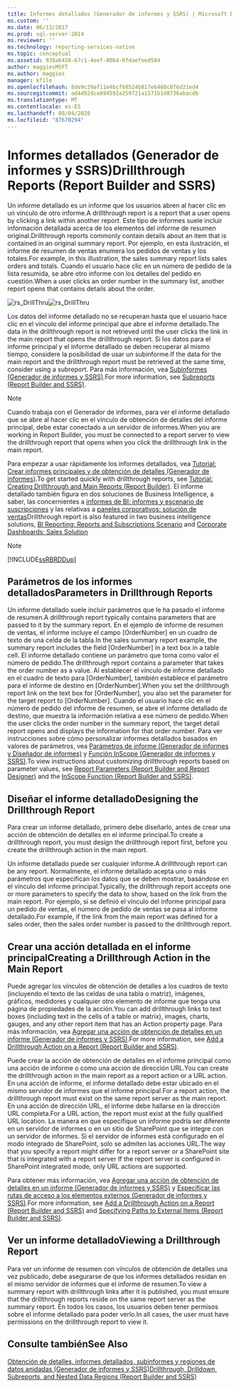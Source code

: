 ```yaml
---
title: Informes detallados (Generador de informes y SSRS) | Microsoft Docs
ms.custom: ''
ms.date: 06/13/2017
ms.prod: sql-server-2014
ms.reviewer: ''
ms.technology: reporting-services-native
ms.topic: conceptual
ms.assetid: 938a6450-67c1-4eef-80b4-8fdaefeed584
author: maggiesMSFT
ms.author: maggies
manager: kfile
ms.openlocfilehash: 8de9c39af11e4bcf68524b817e6460c0f6d21ed4
ms.sourcegitcommit: ad4d92dce894592a259721a1571b1d8736abacdb
ms.translationtype: MT
ms.contentlocale: es-ES
ms.lasthandoff: 08/04/2020
ms.locfileid: "87670294"
---
```

# <a name="drillthrough-reports-report-builder-and-ssrs"></a><span data-ttu-id="e7540-102">Informes detallados (Generador de informes y SSRS)</span><span class="sxs-lookup"><span data-stu-id="e7540-102">Drillthrough Reports (Report Builder and SSRS)</span></span>
  <span data-ttu-id="e7540-103">Un informe detallado es un informe que los usuarios abren al hacer clic en un vínculo de otro informe.</span><span class="sxs-lookup"><span data-stu-id="e7540-103">A drillthrough report is a report that a user opens by clicking a link within another report.</span></span> <span data-ttu-id="e7540-104">Este tipo de informes suele incluir información detallada acerca de los elementos del informe de resumen original.</span><span class="sxs-lookup"><span data-stu-id="e7540-104">Drillthrough reports commonly contain details about an item that is contained in an original summary report.</span></span> <span data-ttu-id="e7540-105">Por ejemplo, en esta ilustración, el informe de resumen de ventas enumera los pedidos de ventas y los totales.</span><span class="sxs-lookup"><span data-stu-id="e7540-105">For example, in this illustration, the sales summary report lists sales orders and totals.</span></span> <span data-ttu-id="e7540-106">Cuando el usuario hace clic en un número de pedido de la lista resumida, se abre otro informe con los detalles del pedido en cuestión.</span><span class="sxs-lookup"><span data-stu-id="e7540-106">When a user clicks an order number in the summary list, another report opens that contains details about the order.</span></span>  
  
 <span data-ttu-id="e7540-107">![rs_DrillThru](../media/rs-drillthru.gif "rs_DrillThru")</span><span class="sxs-lookup"><span data-stu-id="e7540-107">![rs_DrillThru](../media/rs-drillthru.gif "rs_DrillThru")</span></span>  
  
 <span data-ttu-id="e7540-108">Los datos del informe detallado no se recuperan hasta que el usuario hace clic en el vínculo del informe principal que abre el informe detallado.</span><span class="sxs-lookup"><span data-stu-id="e7540-108">The data in the drillthrough report is not retrieved until the user clicks the link in the main report that opens the drillthrough report.</span></span> <span data-ttu-id="e7540-109">Si los datos para el informe principal y el informe detallado se deben recuperar al mismo tiempo, considere la posibilidad de usar un subinforme.</span><span class="sxs-lookup"><span data-stu-id="e7540-109">If the data for the main report and the drillthrough report must be retrieved at the same time, consider using a subreport.</span></span> <span data-ttu-id="e7540-110">Para más información, vea [Subinformes &#40;Generador de informes y SSRS&#41;](subreports-report-builder-and-ssrs.md).</span><span class="sxs-lookup"><span data-stu-id="e7540-110">For more information, see [Subreports &#40;Report Builder and SSRS&#41;](subreports-report-builder-and-ssrs.md).</span></span>  
  
> [!NOTE]  
>  <span data-ttu-id="e7540-111">Cuando trabaja con el Generador de informes, para ver el informe detallado que se abre al hacer clic en el vínculo de obtención de detalles del informe principal, debe estar conectado a un servidor de informes.</span><span class="sxs-lookup"><span data-stu-id="e7540-111">When you are working in Report Builder, you must be connected to a report server to view the drillthrough report that opens when you click the drillthrough link in the main report.</span></span>  
  
 <span data-ttu-id="e7540-112">Para empezar a usar rápidamente los informes detallados, vea [Tutorial: Crear informes principales y de obtención de detalles &#40;Generador de informes&#41;](../tutorial-creating-drillthrough-and-main-reports-report-builder.md).</span><span class="sxs-lookup"><span data-stu-id="e7540-112">To get started quickly with drillthrough reports, see [Tutorial: Creating Drillthrough and Main Reports &#40;Report Builder&#41;](../tutorial-creating-drillthrough-and-main-reports-report-builder.md).</span></span> <span data-ttu-id="e7540-113">El informe detallado también figura en dos soluciones de Business Intelligence, a saber, las concernientes a [informes de BI: informes y escenario de suscripciones](https://technet.microsoft.com/bi/ff769487.aspx) y las relativas a [paneles corporativos: solución de ventas](https://technet.microsoft.com/bi/ff643005.aspx)</span><span class="sxs-lookup"><span data-stu-id="e7540-113">Drillthrough report is also featured in two business intelligence solutions, [BI Reporting: Reports and Subscriptions Scenario](https://technet.microsoft.com/bi/ff769487.aspx) and [Corporate Dashboards: Sales Solution](https://technet.microsoft.com/bi/ff643005.aspx)</span></span>  
  
> [!NOTE]  
>  [!INCLUDE[ssRBRDDup](../../includes/ssrbrddup-md.md)]  
  
## <a name="parameters-in-drillthrough-reports"></a><span data-ttu-id="e7540-114">Parámetros de los informes detallados</span><span class="sxs-lookup"><span data-stu-id="e7540-114">Parameters in Drillthrough Reports</span></span>  
 <span data-ttu-id="e7540-115">Un informe detallado suele incluir parámetros que le ha pasado el informe de resumen.</span><span class="sxs-lookup"><span data-stu-id="e7540-115">A drillthrough report typically contains parameters that are passed to it by the summary report.</span></span> <span data-ttu-id="e7540-116">En el ejemplo de informe de resumen de ventas, el informe incluye el campo [OrderNumber] en un cuadro de texto de una celda de la tabla.</span><span class="sxs-lookup"><span data-stu-id="e7540-116">In the sales summary report example, the summary report includes the field [OrderNumber] in a text box in a table cell.</span></span> <span data-ttu-id="e7540-117">El informe detallado contiene un parámetro que toma como valor el número de pedido.</span><span class="sxs-lookup"><span data-stu-id="e7540-117">The drillthrough report contains a parameter that takes the order number as a value.</span></span> <span data-ttu-id="e7540-118">Al establecer el vínculo de informe detallado en el cuadro de texto para [OrderNumber], también establece el parámetro para el informe de destino en [OrderNumber].</span><span class="sxs-lookup"><span data-stu-id="e7540-118">When you set the drillthrough report link on the text box for [OrderNumber], you also set the parameter for the target report to [OrderNumber].</span></span> <span data-ttu-id="e7540-119">Cuando el usuario hace clic en el número de pedido del informe de resumen, se abre el informe detallado de destino, que muestra la información relativa a ese número de pedido.</span><span class="sxs-lookup"><span data-stu-id="e7540-119">When the user clicks the order number in the summary report, the target detail report opens and displays the information for that order number.</span></span> <span data-ttu-id="e7540-120">Para ver instrucciones sobre cómo personalizar informes detallados basados en valores de parámetros, vea [Parámetros de informe &#40;Generador de informes y Diseñador de informes&#41;](report-parameters-report-builder-and-report-designer.md) y [Función InScope &#40;Generador de informes y SSRS&#41;](report-builder-functions-inscope-function.md).</span><span class="sxs-lookup"><span data-stu-id="e7540-120">To view instructions about customizing drillthrough reports based on parameter values, see [Report Parameters &#40;Report Builder and Report Designer&#41;](report-parameters-report-builder-and-report-designer.md) and the [InScope Function &#40;Report Builder and SSRS&#41;](report-builder-functions-inscope-function.md).</span></span>  
  
## <a name="designing-the-drillthrough-report"></a><span data-ttu-id="e7540-121">Diseñar el informe detallado</span><span class="sxs-lookup"><span data-stu-id="e7540-121">Designing the Drillthrough Report</span></span>  
 <span data-ttu-id="e7540-122">Para crear un informe detallado, primero debe diseñarlo, antes de crear una acción de obtención de detalles en el informe principal.</span><span class="sxs-lookup"><span data-stu-id="e7540-122">To create a drillthrough report, you must design the drillthrough report first, before you create the drillthrough action in the main report.</span></span>  
  
 <span data-ttu-id="e7540-123">Un informe detallado puede ser cualquier informe.</span><span class="sxs-lookup"><span data-stu-id="e7540-123">A drillthrough report can be any report.</span></span> <span data-ttu-id="e7540-124">Normalmente, el informe detallado acepta uno o más parámetros que especifican los datos que se deben mostrar, basándose en el vínculo del informe principal.</span><span class="sxs-lookup"><span data-stu-id="e7540-124">Typically, the drillthrough report accepts one or more parameters to specify the data to show, based on the link from the main report.</span></span> <span data-ttu-id="e7540-125">Por ejemplo, si se definió el vínculo del informe principal para un pedido de ventas, el número de pedido de ventas se pasa al informe detallado.</span><span class="sxs-lookup"><span data-stu-id="e7540-125">For example, if the link from the main report was defined for a sales order, then the sales order number is passed to the drillthrough report.</span></span>  
  
## <a name="creating-a-drillthrough-action-in-the-main-report"></a><span data-ttu-id="e7540-126">Crear una acción detallada en el informe principal</span><span class="sxs-lookup"><span data-stu-id="e7540-126">Creating a Drillthrough Action in the Main Report</span></span>  
 <span data-ttu-id="e7540-127">Puede agregar los vínculos de obtención de detalles a los cuadros de texto (incluyendo el texto de las celdas de una tabla o matriz), imágenes, gráficos, medidores y cualquier otro elemento de informe que tenga una página de propiedades de la acción.</span><span class="sxs-lookup"><span data-stu-id="e7540-127">You can add drillthrough links to text boxes (including text in the cells of a table or matrix), images, charts, gauges, and any other report item that has an Action property page.</span></span> <span data-ttu-id="e7540-128">Para más información, vea [Agregar una acción de obtención de detalles en un informe &#40;Generador de informes y SSRS&#41;](add-a-drillthrough-action-on-a-report-report-builder-and-ssrs.md).</span><span class="sxs-lookup"><span data-stu-id="e7540-128">For more information, see [Add a Drillthrough Action on a Report &#40;Report Builder and SSRS&#41;](add-a-drillthrough-action-on-a-report-report-builder-and-ssrs.md).</span></span>  
  
 <span data-ttu-id="e7540-129">Puede crear la acción de obtención de detalles en el informe principal como una acción de informe o como una acción de dirección URL.</span><span class="sxs-lookup"><span data-stu-id="e7540-129">You can create the drillthrough action in the main report as a report action or a URL action.</span></span> <span data-ttu-id="e7540-130">En una acción de informe, el informe detallado debe estar ubicado en el mismo servidor de informes que el informe principal.</span><span class="sxs-lookup"><span data-stu-id="e7540-130">For a report action, the drillthrough report must exist on the same report server as the main report.</span></span> <span data-ttu-id="e7540-131">En una acción de dirección URL, el informe debe hallarse en la dirección URL completa.</span><span class="sxs-lookup"><span data-stu-id="e7540-131">For a URL action, the report must exist at the fully qualified URL location.</span></span> <span data-ttu-id="e7540-132">La manera en que especifique un informe podría ser diferente en un servidor de informes o en un sitio de SharePoint que se integre con un servidor de informes. Si el servidor de informes está configurado en el modo integrado de SharePoint, solo se admiten las acciones URL.</span><span class="sxs-lookup"><span data-stu-id="e7540-132">The way that you specify a report might differ for a report server or a SharePoint site that is integrated with a report server If the report server is configured in SharePoint integrated mode, only URL actions are supported.</span></span>  
  
 <span data-ttu-id="e7540-133">Para obtener más información, vea [Agregar una acción de obtención de detalles en un informe &#40;Generador de informes y SSRS&#41;](add-a-drillthrough-action-on-a-report-report-builder-and-ssrs.md) y [Especificar las rutas de acceso a los elementos externos &#40;Generador de informes y SSRS&#41;](specifying-paths-to-external-items-report-builder-and-ssrs.md).</span><span class="sxs-lookup"><span data-stu-id="e7540-133">For more information, see [Add a Drillthrough Action on a Report &#40;Report Builder and SSRS&#41;](add-a-drillthrough-action-on-a-report-report-builder-and-ssrs.md) and [Specifying Paths to External Items &#40;Report Builder and SSRS&#41;](specifying-paths-to-external-items-report-builder-and-ssrs.md).</span></span>  
  
## <a name="viewing-a-drillthrough-report"></a><span data-ttu-id="e7540-134">Ver un informe detallado</span><span class="sxs-lookup"><span data-stu-id="e7540-134">Viewing a Drillthrough Report</span></span>  
 <span data-ttu-id="e7540-135">Para ver un informe de resumen con vínculos de obtención de detalles una vez publicado, debe asegurarse de que los informes detallados residan en el mismo servidor de informes que el informe de resumen.</span><span class="sxs-lookup"><span data-stu-id="e7540-135">To view a summary report with drillthrough links after it is published, you must ensure that the drillthrough reports reside on the same report server as the summary report.</span></span> <span data-ttu-id="e7540-136">En todos los casos, los usuarios deben tener permisos sobre el informe detallado para poder verlo.</span><span class="sxs-lookup"><span data-stu-id="e7540-136">In all cases, the user must have permissions on the drillthrough report to view it.</span></span>  
  
## <a name="see-also"></a><span data-ttu-id="e7540-137">Consulte también</span><span class="sxs-lookup"><span data-stu-id="e7540-137">See Also</span></span>  
 [<span data-ttu-id="e7540-138">Obtención de detalles, informes detallados, subinformes y regiones de datos anidadas &#40;Generador de informes y SSRS&#41;</span><span class="sxs-lookup"><span data-stu-id="e7540-138">Drillthrough, Drilldown, Subreports, and Nested Data Regions &#40;Report Builder and SSRS&#41;</span></span>](drillthrough-drilldown-subreports-and-nested-data-regions.md)  
  
  
